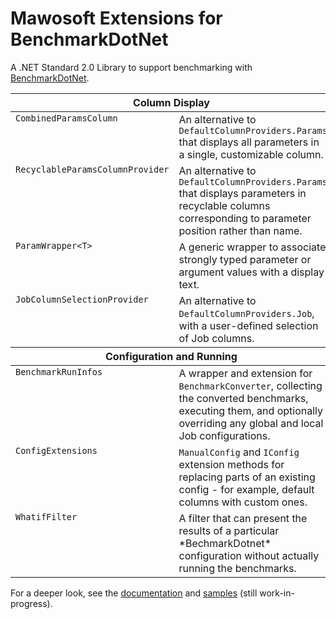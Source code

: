 # Mawosoft Extensions for BenchmarkDotNet

A .NET Standard 2.0 Library to support benchmarking with [BenchmarkDotNet](https://github.com/dotnet/BenchmarkDotNet).

<table>
  <thead><tr>
    <th colspan=2>Column Display</th>
  </tr></thead>
  <tbody><tr valign=top>
    <td><code>CombinedParamsColumn</code></td>
    <td>An alternative to <code>DefaultColumnProviders.Params</code> that displays all parameters in a single, customizable column.</td>
  </tr>
  <tr valign=top>
    <td><code>RecyclableParamsColumnProvider</code></td>
    <td>An alternative to <code>DefaultColumnProviders.Params</code> that displays parameters in recyclable columns corresponding to parameter position rather than name.</td>
  </tr>
  <tr valign=top>
    <td><code>ParamWrapper&lt;T&gt;</code></td>
    <td>A generic wrapper to associate strongly typed parameter or argument values with a display text.</td>
  </tr>
  <tr valign=top>
    <td><code>JobColumnSelectionProvider</code></td>
    <td>An alternative to <code>DefaultColumnProviders.Job</code>, with a user-defined selection of Job columns.</td>
  </tr></tbody>
  <thead><tr>
    <th colspan=2>Configuration and Running</th>
  </tr></thead>
  <tbody><tr valign=top>
    <td><code>BenchmarkRunInfos</code></td>
    <td>A wrapper and extension for <code>BenchmarkConverter</code>, collecting the converted benchmarks, executing them, and optionally overriding any global and local Job configurations.</td>
  </tr>
  <tr valign=top>
    <td><code>ConfigExtensions</code></td>
    <td><code>ManualConfig</code> and <code>IConfig</code> extension methods for replacing parts of an existing config - for example, default columns with custom ones.</td>
  </tr>
  <tr valign=top>
    <td><code>WhatifFilter</code></td>
    <td>A filter that can present the results of a particular *BechmarkDotnet* configuration without actually running the benchmarks.</td>
  </tr></tbody>
</table>

For a deeper look, see the [documentation](https://mawosoft.github.io/Mawosoft.Extensions.BenchmarkDotNet/) and [samples](https://github.com/mawosoft/Mawosoft.Extensions.BenchmarkDotNet/tree/master/samples) (still work-in-progress).

